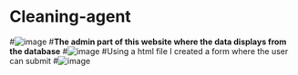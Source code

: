# Cleaning-agent
#![image](https://github.com/user-attachments/assets/dff4041c-a41e-41be-a70c-0b33d973e40a)
#<b>The admin part of this website where the data displays from the database</b>
#![image](https://github.com/user-attachments/assets/87876650-ce63-48ee-927b-91cd9cc84f3d)
#Using a html file I created a form where the user can submit 
#![image](https://github.com/user-attachments/assets/72d89c49-84ad-46be-803b-3104f2f18252)


